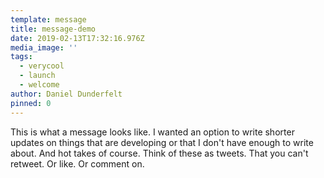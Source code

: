 ```yaml
---
template: message
title: message-demo
date: 2019-02-13T17:32:16.976Z
media_image: ''
tags:
  - verycool
  - launch
  - welcome
author: Daniel Dunderfelt
pinned: 0
---
```

This is what a message looks like. I wanted an option to write shorter updates on things that are developing or that I don't have enough to write about. And hot takes of course. Think of these as tweets. That you can't retweet. Or like. Or comment on.

